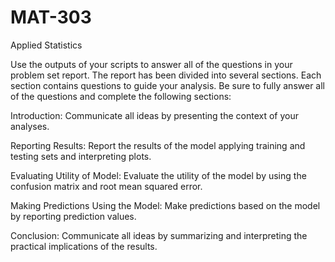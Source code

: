 # MAT-303
Applied Statistics

Use the outputs of your scripts to answer all of the questions in your problem set report. The report has been divided into several sections. Each section contains questions to guide your analysis. Be sure to fully answer all of the questions and complete the following sections:

Introduction: Communicate all ideas by presenting the context of your analyses.

Reporting Results: Report the results of the model applying training and testing sets and interpreting plots.

Evaluating Utility of Model: Evaluate the utility of the model by using the confusion matrix and root mean squared error.

Making Predictions Using the Model: Make predictions based on the model by reporting prediction values.

Conclusion: Communicate all ideas by summarizing and interpreting the practical implications of the results.

